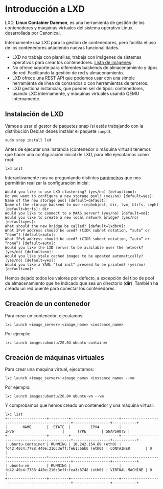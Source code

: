# Introducción a LXD

LXD, **Linux Container Daemon**, es una herramienta de gestión de los contenedores y máquinas virtuales del sistema operativo Linux, desarrollada por Canonical.

Internamente usa LXC para la gestión de contenedores, pero facilita el uso de los contenedores añadiendo nuevas funcionalidades.

* LXD no trabaja con plantillas, trabaja con imágenes de sistemas operativos para crear los contenedores. [Lista de imágenes](https://uk.lxd.images.canonical.com/).
* No ofrece soporte para diferentes backends de almacenamiento y tipos de red. Facilitando la gestión de red y almacenamiento.
* LXD ofrece una REST API que podemos usar con una simple herramienta de línea de comandos o con herramientas de terceros.
* LXD gestiona instancias, que pueden ser de tipos: contenedores, usando LXC internamente, y máquinas virtuales usando QEMU internamente.

## Instalación de LXD

Vamos a usar el gestor de paquetes snap (si estás trabajando con la distribución Debian debes instalar el paquete `sanpd`).

```
sudo snap install lxd
```

Antes de ejecutar una instancia (contenedor o máquina virtual) tenemos que hacer una configuración inicial de LXD, para ello ejecutamos como root:

```
lxd init
```

Interactivamente nos va preguntando distintos [parámetros](https://linuxcontainers.org/lxd/getting-started-cli/#interactive-setup-options) que nos permitirán realizar la configuración inicial:

```
Would you like to use LXD clustering? (yes/no) [default=no]: 
Do you want to configure a new storage pool? (yes/no) [default=yes]: 
Name of the new storage pool [default=default]: 
Name of the storage backend to use (cephobject, dir, lvm, btrfs, ceph) [default=btrfs]: dir
Would you like to connect to a MAAS server? (yes/no) [default=no]: 
Would you like to create a new local network bridge? (yes/no) [default=yes]: 
What should the new bridge be called? [default=lxdbr0]: 
What IPv4 address should be used? (CIDR subnet notation, “auto” or “none”) [default=auto]: 
What IPv6 address should be used? (CIDR subnet notation, “auto” or “none”) [default=auto]: 
Would you like the LXD server to be available over the network? (yes/no) [default=no]: 
Would you like stale cached images to be updated automatically? (yes/no) [default=yes]: 
Would you like a YAML "lxd init" preseed to be printed? (yes/no) [default=no]: 
```

Hemos dejado todos los valores por defecto, a excepción del tipo de pool de almacenamiento que he indicado que sea un directorio (**dir**). También ha creado un red puente para conectar los contenedores.

## Creación de un contenedor

Para crear un contenedor, ejecutamos:

```
lxc launch <image_server>:<image_name> <instance_name>
```

Por ejemplo:

```
lxc launch images:ubuntu/20.04 ubuntu-container
```

## Creación de máquinas virtuales

Para crear una maquina virtual, ejecutamos:

```
lxc launch <image_server>:<image_name> <instance_name> --vm
```

Por ejemplo:

```
lxc launch images:ubuntu/20.04 ubuntu-vm --vm
```

Y comprobamos que hemos creado un contenedor y una máquina virtual:

```
lxc list
+------------------+---------+----------------------+-----------------------------------------------+-----------------+-----------+
|       NAME       |  STATE  |         IPV4         |                     IPV6                      |      TYPE       | SNAPSHOTS |
+------------------+---------+----------------------+-----------------------------------------------+-----------------+-----------+
| ubuntu-container | RUNNING | 10.242.154.69 (eth0) | fd42:40c4:7788:440e:216:3eff:fe61:66b0 (eth0) | CONTAINER       | 0         |
+------------------+---------+----------------------+-----------------------------------------------+-----------------+-----------+
| ubuntu-vm        | RUNNING |                      | fd42:40c4:7788:440e:216:3eff:fea3:8748 (eth0) | VIRTUAL-MACHINE | 0         |
+------------------+---------+----------------------+-----------------------------------------------+-----------------+-----------+
```

